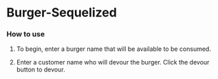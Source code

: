 # Burger-Sequelized

### How to use

1. To begin, enter a burger name that will be available to be consumed. 

2. Enter a customer name who will devour the burger. Click the devour button to devour. 

